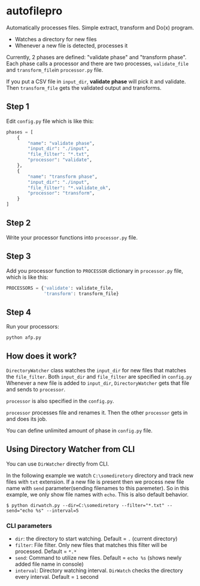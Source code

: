 # autofilepro
Automatically processes files. Simple extract, transform and Do(x) program.

* Watches a directory for new files
* Whenever a new file is detected, processes it

Currently, 2 phases are defined: "validate phase" and "transform phase".
Each phase calls a processor and there are two processes, `validate_file` and `transform_file`in `processor.py` file.

If you put a CSV file in `input_dir`, **validate phase** will pick it and validate.
Then `transform_file` gets the validated output and transforms.   

## Step 1

Edit `config.py` file which is like this:

```python
phases = [
    {
        "name": "validate phase",
        "input_dir": "./input",
        "file_filter": "*.txt",
        "processor": "validate",
    },
    {
        "name": "transform phase",
        "input_dir": "./input",
        "file_filter": "*.validate_ok",
        "processor": "transform",
    }
]
```

## Step 2

Write your processor functions into `processor.py` file.

## Step 3

Add you processor function to `PROCESSOR` dictionary in `processor.py` file, which is like this:

```python
PROCESSORS = {'validate': validate_file,
              'transform': transform_file}
```

## Step 4
Run your processors:

    python afp.py

## How does it work?

`DirectoryWatcher` class watches the `input_dir` for new files that matches the `file_filter`.
Both `input_dir` and `file_filter` are specified in `config.py`
Whenever a new file is added to `input_dir`, `DirectoryWatcher` gets that file and sends to `processor`.

`processor` is also specified in the `config.py`.

`processor` processes file and renames it. Then the other `processor` gets in and does its job.

You can define unlimited amount of phase in `config.py` file. 

## Using Directory Watcher from CLI

You can use `DirWatcher` directly from CLI.

In the following example we watch `C:\somediretory` directory and track new files with `txt` extension. 
If a new file is present then we process new file name with `send` parameter(sending filenames to this paremeter).
So in this example, we only show file names with `echo`. This is also default behavior.

```
$ python dirwatch.py --dir=C:\somediretory --filter="*.txt" --send="echo %s" --interval=5

```
### CLI parameters

* `dir`: the directory to start watching. Default = `.` (current directory)
* `filter`: File filter. Only new files that matches this filter will be processed. Default = `*.*`  
* `send`: Command to utilize new files. Default = `echo %s` (shows newly added file name in console)
* `interval`: Directory watching interval. `DirWatch` checks the directory every interval. Default = `1` second 
 